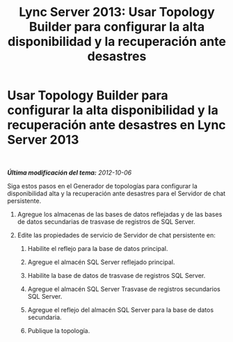 ﻿---
title: 'Lync Server 2013: Usar Topology Builder para configurar la alta disponibilidad y la recuperación ante desastres'
TOCTitle: Usar Topology Builder para configurar la alta disponibilidad y la recuperación ante desastres
ms:assetid: abc1a25d-1f5e-46ef-91d2-0144fc847206
ms:mtpsurl: https://technet.microsoft.com/es-es/library/JJ205172(v=OCS.15)
ms:contentKeyID: 48276317
ms.date: 01/07/2017
mtps_version: v=OCS.15
ms.translationtype: HT
---

# Usar Topology Builder para configurar la alta disponibilidad y la recuperación ante desastres en Lync Server 2013

 

_**Última modificación del tema:** 2012-10-06_

Siga estos pasos en el Generador de topologías para configurar la disponibilidad alta y la recuperación ante desastres para el Servidor de chat persistente.

1.  Agregue los almacenas de las bases de datos reflejadas y de las bases de datos secundarias de trasvase de registros de SQL Server.

2.  Edite las propiedades de servicio de Servidor de chat persistente en:
    
    1.  Habilite el reflejo para la base de datos principal.
    
    2.  Agregue el almacén SQL Server reflejado principal.
    
    3.  Habilite la base de datos de trasvase de registros SQL Server.
    
    4.  Agregue el almacén SQL Server Trasvase de registros secundarios SQL Server.
    
    5.  Agregue el reflejo del almacén SQL Server para la base de datos secundaria.
    
    6.  Publique la topología.

